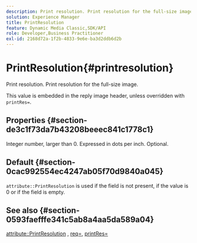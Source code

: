 ```yaml
---
description: Print resolution. Print resolution for the full-size image.
solution: Experience Manager
title: PrintResolution
feature: Dynamic Media Classic,SDK/API
role: Developer,Business Practitioner
exl-id: 2168d72a-1f2b-4833-9e6e-ba3d2ddb6d2b
---
```

# PrintResolution{#printresolution}

Print resolution. Print resolution for the full-size image.

This value is embedded in the reply image header, unless overridden with `printRes=`.

## Properties {#section-de3c1f73da7b43208beeec841c1778c1}

Integer number, larger than 0. Expressed in dots per inch. Optional.

## Default {#section-0cac992554ec4247ab05f70d9840a045}

`attribute::PrintResolution` is used if the field is not present, if the value is 0 or if the field is empty.

## See also {#section-0593faefffe341c5ab8a4aa5da589a04}

[attribute::PrintResolution](../../../../../../is-api/image-catalog/image-serving-api-ref/c-image-catalog-reference/c-attributes-reference/r-printresolution.md#reference-a53c6850077148c9bd88a8c5c1c400c5) , [req=](../../../../../../is-api/http-ref/image-serving-api-ref/c-http-protocol-reference/c-command-reference/r-req/r-req.md#reference-907cdb4a97034db7ad94695f25552e76), [printRes=](../../../../../../is-api/http-ref/image-serving-api-ref/c-http-protocol-reference/c-command-reference/r-printres.md#reference-84f52afff4704c4b9d58e4bbbaea1491)
